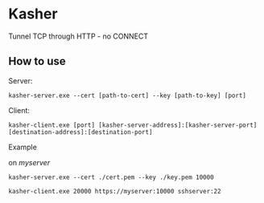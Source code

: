 # Kasher

Tunnel TCP through HTTP - no CONNECT


## How to use

Server:

`kasher-server.exe --cert [path-to-cert] --key [path-to-key] [port]`

Client:

`kasher-client.exe [port] [kasher-server-address]:[kasher-server-port] [destination-address]:[destination-port]`

Example

on *myserver*

`kasher-server.exe --cert ./cert.pem --key ./key.pem 10000`


`kasher-client.exe 20000 https://myserver:10000 sshserver:22`


